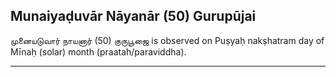 ## Munaiyaḍuvār Nāyanār (50) Gurupūjai
முனையடுவார் நாயனார் (50) குருபூஜை is observed on Puṣyaḥ nakṣhatram day of Mīnaḥ (solar) month (praatah/paraviddha).



---
